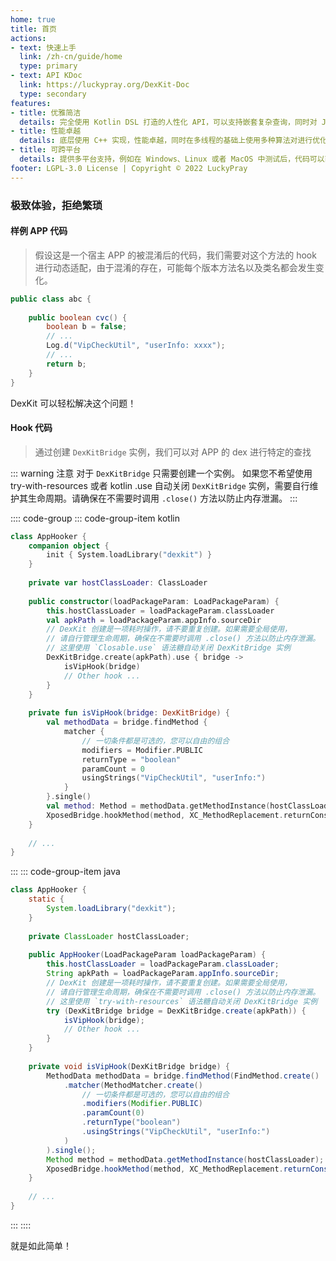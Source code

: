 ```yaml
---
home: true
title: 首页
actions:
- text: 快速上手
  link: /zh-cn/guide/home
  type: primary
- text: API KDoc
  link: https://luckypray.org/DexKit-Doc
  type: secondary
features:
- title: 优雅简洁
  details: 完全使用 Kotlin DSL 打造的人性化 API，可以支持嵌套复杂查询，同时对 Java 也提供了良好的支持。
- title: 性能卓越
  details: 底层使用 C++ 实现，性能卓越，同时在多线程的基础上使用多种算法对进行优化，能够在极短时间内完成复杂的搜索。
- title: 可跨平台
  details: 提供多平台支持，例如在 Windows、Linux 或者 MacOS 中测试后，代码可以直接迁移至 Android 平台。
footer: LGPL-3.0 License | Copyright © 2022 LuckyPray
---
```


### 极致体验，拒绝繁琐

#### 样例 APP 代码

> 假设这是一个宿主 APP 的被混淆后的代码，我们需要对这个方法的 hook 进行动态适配，由于混淆的存在，可能每个版本方法名以及类名都会发生变化。

```java
public class abc {
    
    public boolean cvc() {
        boolean b = false;
        // ...
        Log.d("VipCheckUtil", "userInfo: xxxx");
        // ...
        return b;
    }
}
```

DexKit 可以轻松解决这个问题！

#### Hook 代码

> 通过创建 `DexKitBridge` 实例，我们可以对 APP 的 dex 进行特定的查找

::: warning 注意
对于 `DexKitBridge` 只需要创建一个实例。 如果您不希望使用 try-with-resources 或者 kotlin .use 
自动关闭 `DexKitBridge` 实例，需要自行维护其生命周期。请确保在不需要时调用 `.close()` 方法以防止内存泄漏。
:::

:::: code-group
::: code-group-item kotlin
```kotlin
class AppHooker {
    companion object {
        init { System.loadLibrary("dexkit") }
    }
    
    private var hostClassLoader: ClassLoader
    
    public constructor(loadPackageParam: LoadPackageParam) {
        this.hostClassLoader = loadPackageParam.classLoader
        val apkPath = loadPackageParam.appInfo.sourceDir
        // DexKit 创建是一项耗时操作，请不要重复创建。如果需要全局使用，
        // 请自行管理生命周期，确保在不需要时调用 .close() 方法以防止内存泄漏。
        // 这里使用 `Closable.use` 语法糖自动关闭 DexKitBridge 实例
        DexKitBridge.create(apkPath).use { bridge ->
            isVipHook(bridge)
            // Other hook ...
        }
    }
    
    private fun isVipHook(bridge: DexKitBridge) {
        val methodData = bridge.findMethod {
            matcher {
                // 一切条件都是可选的，您可以自由的组合
                modifiers = Modifier.PUBLIC
                returnType = "boolean"
                paramCount = 0
                usingStrings("VipCheckUtil", "userInfo:")
            }
        }.single()
        val method: Method = methodData.getMethodInstance(hostClassLoader)
        XposedBridge.hookMethod(method, XC_MethodReplacement.returnConstant(true))
    }
    
    // ...
}
```
:::
::: code-group-item java
```java
class AppHooker {
    static {
        System.loadLibrary("dexkit");
    }
    
    private ClassLoader hostClassLoader;
    
    public AppHooker(LoadPackageParam loadPackageParam) {
        this.hostClassLoader = loadPackageParam.classLoader;
        String apkPath = loadPackageParam.appInfo.sourceDir;
        // DexKit 创建是一项耗时操作，请不要重复创建。如果需要全局使用，
        // 请自行管理生命周期，确保在不需要时调用 .close() 方法以防止内存泄漏。
        // 这里使用 `try-with-resources` 语法糖自动关闭 DexKitBridge 实例
        try (DexKitBridge bridge = DexKitBridge.create(apkPath)) {
            isVipHook(bridge);
            // Other hook ...
        }
    }
    
    private void isVipHook(DexKitBridge bridge) {
        MethodData methodData = bridge.findMethod(FindMethod.create()
            .matcher(MethodMatcher.create()
                // 一切条件都是可选的，您可以自由的组合
                .modifiers(Modifier.PUBLIC)
                .paramCount(0)
                .returnType("boolean")
                .usingStrings("VipCheckUtil", "userInfo:")
            )
        ).single();
        Method method = methodData.getMethodInstance(hostClassLoader);
        XposedBridge.hookMethod(method, XC_MethodReplacement.returnConstant(true));
    }
    
    // ...
}
```
:::
::::

就是如此简单！
